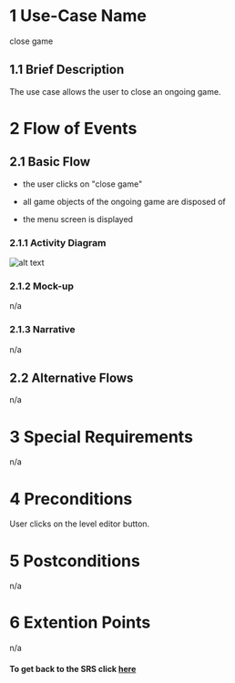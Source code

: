 # 1 Use-Case Name

close game

## 1.1 Brief Description

The use case allows the user to close an ongoing game.

# 2 Flow of Events

## 2.1 Basic Flow

- the user clicks on "close game"

- all game objects of the ongoing game are disposed of

- the menu screen is displayed

### 2.1.1 Activity Diagram

![alt text][ActivityDiagram]

[ActivityDiagram]: https://github.com/SlaxXxX/tinfb4se/blob/master/projectFiles/useCases/closeGameAD.png "Activity Diagram"

### 2.1.2 Mock-up

n/a

### 2.1.3 Narrative

n/a

## 2.2 Alternative Flows

n/a

# 3 Special Requirements

n/a

# 4 Preconditions

User clicks on the level editor button.

# 5 Postconditions

n/a

# 6 Extention Points

n/a

#### To get back to the SRS click [here](https://github.com/SlaxXxX/tinfb4se/blob/master/projectFiles/SoftwareRequirementsSpecification.md)
